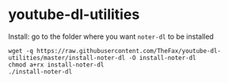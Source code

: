 # youtube-dl-utilities

Install:
go to the folder where you want `noter-dl` to be installed
```
wget -q https://raw.githubusercontent.com/TheFax/youtube-dl-utilities/master/install-noter-dl -O install-noter-dl
chmod a+rx install-noter-dl
./install-noter-dl

```
